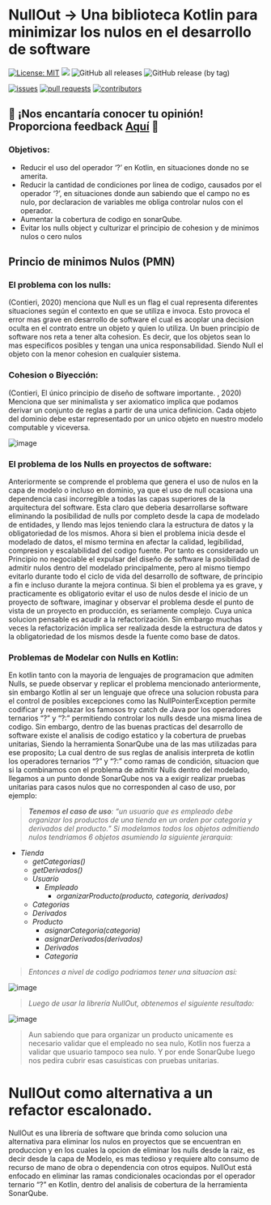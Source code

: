 # NullOut -> Una biblioteca Kotlin para minimizar los nulos en el desarrollo de software

[![License: MIT](https://img.shields.io/badge/License-MIT-yellow.svg)](https://opensource.org/licenses/MIT)
[![](https://jitpack.io/v/brunonavarro/NullOutLib.svg)](https://jitpack.io/#brunonavarro/NullOutLib)
![GitHub all releases](https://img.shields.io/github/downloads/brunonavarro/NullOutLib/total)
![GitHub release (by tag)](https://img.shields.io/github/downloads/brunonavarro/NullOutLib/1.0.0-beta1/total)


[![issues](https://img.shields.io/github/issues/brunonavarro/NullOutLib?style=for-the-badge)](https://github.com/brunonavarro/NullOutLib/issues)
[![pull requests](https://img.shields.io/github/issues-pr/brunonavarro/NullOutLib?style=for-the-badge)](https://github.com/brunonavarro/NullOutLib/pulls)
[![contributors](https://img.shields.io/github/contributors/brunonavarro/NullOutLib?style=for-the-badge)](https://github.com/brunonavarro/NullOutLib/graphs/contributors)

## :loudspeaker: **¡Nos encantaría conocer tu opinión! Proporciona feedback [Aquí](https://github.com/brunonavarro/NullOutLib/issues/new?assignees=brunonavarro&labels=feedback&projects=&template=feedback-libreria-NullOutLib.md&title=%5BFEEDBACK%5D)** :loudspeaker:


### Objetivos:

* Reducir el uso del operador ‘?’ en Kotlin, en situaciones donde no se amerita.
* Reducir la cantidad de condiciones por linea de codigo, causados por el operador ‘?’, en situaciones donde aun sabiendo que el campo no es nulo, por declaracion de variables me obliga controlar nulos con el operador.
* Aumentar la cobertura de codigo en sonarQube.
* Evitar los nulls object y culturizar el principio de cohesion y de minimos nulos o  cero nulos

## Princio de minimos Nulos (PMN) 

### El problema con los nulls:

(Contieri, 2020) menciona que Null es un flag el cual representa diferentes situaciones según el contexto en que se utiliza e invoca.
Esto provoca el error mas grave en desarrollo de software el cual es acoplar una decision oculta en el contrato entre un objeto y quien lo utiliza. 
Un buen principio de software nos reta a tener alta cohesion. Es decir, que los objetos sean lo mas especificos posibles y tengan una unica responsabilidad. Siendo Null el objeto con la menor cohesion en cualquier sistema.

### Cohesion o Biyección:

(Contieri, El único principio de diseño de software importante. , 2020) Menciona que ser minimalista y ser axiomatico implica que podamos derivar un conjunto de reglas a partir de una unica definicion.
Cada objeto del dominio debe estar representado por un unico objeto en nuestro modelo computable y viceversa.

![image](https://github.com/user-attachments/assets/1ef7efc5-6ee6-49a2-a906-e942ab0d0708)


### El problema de los Nulls en proyectos de software:

Anteriormente se comprende el problema que genera el uso de nulos en la capa de modelo o incluso en dominio, ya que el uso de null ocasiona una dependencia casi incorregible a todas las capas superiores de la arquitectura del software. Esta claro que deberia desarrollarse software eliminando la posibilidad de nulls por completo desde la capa de modelado de entidades, y llendo mas lejos teniendo clara la estructura de datos y la obligatoriedad de los mismos. 
Ahora si bien el problema inicia desde el modelado de datos, el mismo termina en afectar la calidad, legibilidad, compresion y escalabilidad del codigo fuente. Por tanto es considerado un Principio no negociable el expulsar del diseño de software la posibilidad de admitir nulos dentro del modelado principalmente, pero al mismo tiempo evitarlo durante todo el ciclo de vida del desarrollo de software, de principio a fin e incluso durante la mejora continua. 
Si bien el problema ya es grave, y practicamente es obligatorio evitar el uso de nulos desde el inicio de un proyecto de software, imaginar y observar el problema desde el punto de vista de un proyecto en producción, es seriamente complejo. Cuya unica solucion pensable es acudir a la refactorización. Sin embargo muchas veces la refactorización implica ser realizada desde la estructura de datos y la obligatoriedad de los mismos desde la fuente como base de datos. 

### Problemas de Modelar con Nulls en Kotlin:

En kotlin tanto con la mayoria de lenguajes de programacion que admiten Nulls, se puede observar y replicar el problema mencionado anteriormente, sin embargo Kotlin al ser un lenguaje que ofrece una solucion robusta para el control de posibles excepciones como las NullPointerException permite codificar y reemplazar los famosos try catch de Java por los operadores ternarios “?” y “?:” permitiendo controlar los nulls desde una misma linea de codigo. Sin embargo, dentro de las buenas practicas del desarrollo de software existe el analisis de codigo estatico y la cobertura de pruebas unitarias, Siendo la herramienta SonarQube una de las mas utilizadas para ese proposito; La cual dentro de sus reglas de analisis interpreta de kotlin los operadores ternarios “?” y “?:” como ramas de condición, situacion que si la combinamos con el problema de admitir Nulls dentro del modelado, llegamos a un punto donde SonarQube nos va a exigir realizar pruebas unitarias para casos nulos que no corresponden al caso de uso, por ejemplo:


 > _**Tenemos el caso de uso**: “un usuario que es empleado debe organizar los productos de una tienda en un orden por categoria y derivados del producto.” Si modelamos todos los objetos admitiendo nulos tendriamos 6 objetos asumiendo la siguiente jerarquia:_
  * _Tienda_
      * _getCategorias()_
      * _getDerivados()_
    * _Usuario_
      * _Empleado_
        * _organizarProducto(producto, categoria, derivados)_
    * _Categorias_
    * _Derivados_
    * _Producto_
        * _asignarCategoria(categoria)_
        * _asignarDerivados(derivados)_
      * _Derivados_
      * _Categoria_
  
  > _Entonces a nivel de codigo podriamos tener una situacion asi:_

  ![image](https://github.com/user-attachments/assets/7889b4b1-eec5-406b-a9f0-1beda117f772)

  > _Luego de usar la librería NullOut, obtenemos el siguiente resultado:_

  ![image](https://github.com/user-attachments/assets/8cc54e3d-0728-41ad-aa5f-5fbbca73d3c7)

  > Aun sabiendo que para organizar un producto unicamente es necesario validar que el empleado no sea nulo, Kotlin nos fuerza a validar que usuario tampoco sea nulo. Y por ende SonarQube luego nos pedira cubrir esas casuisticas con pruebas unitarias. 

# NullOut como alternativa a un refactor escalonado.
NullOut es una librería de software que brinda como solucion una alternativa para eliminar los nulos en proyectos que se encuentran en produccion y en los cuales la opcion de eliminar los nulls desde la raiz, es decir desde la capa de Modelo, es mas tedioso y requiere alto consumo de recurso de mano de obra o dependencia con otros equipos. NullOut está enfocado en eliminar las ramas condicionales ocaciondas por el operador ternario “?” en Kotlin, dentro del analisis de cobertura de la herramienta SonarQube. 
